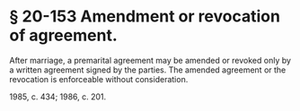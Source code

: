 # § 20-153 Amendment or revocation of agreement.

<p>After marriage, a premarital agreement may be amended or revoked only by a written agreement signed by the parties. The amended agreement or the revocation is enforceable without consideration.</p><p>1985, c. 434; 1986, c. 201.</p>